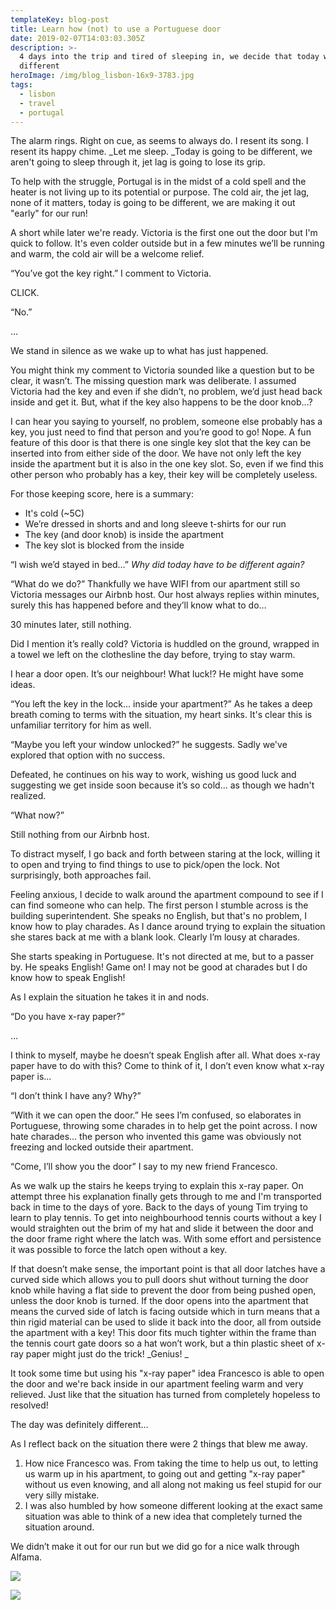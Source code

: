 ```yaml
---
templateKey: blog-post
title: Learn how (not) to use a Portuguese door
date: 2019-02-07T14:03:03.305Z
description: >-
  4 days into the trip and tired of sleeping in, we decide that today will be
  different
heroImage: /img/blog_lisbon-16x9-3783.jpg
tags:
  - lisbon
  - travel
  - portugal
---
```

The alarm rings. Right on cue, as seems to always do. I resent its song. I resent its happy chime. _Let me sleep. _Today is going to be different, we aren't going to sleep through it, jet lag is going to lose its grip. 

To help with the struggle, Portugal is in the midst of a cold spell and the heater is not living up to its potential or purpose. The cold air, the jet lag, none of it matters, today is going to be different, we are making it out "early" for our run! 

A short while later we're ready. Victoria is the first one out the door but I'm quick to follow. It's even colder outside but in a few minutes we’ll be running and warm, the cold air will be a welcome relief.

“You’ve got the key right.” I comment to Victoria. 

CLICK. 

“No.”

…

We stand in silence as we wake up to what has just happened. 

You might think my comment to Victoria sounded like a question but to be clear, it wasn’t. The missing question mark was deliberate. I assumed Victoria had the key and even if she didn’t, no problem, we’d just head back inside and get it. But, what if the key also happens to be the door knob…?

I can hear you saying to yourself, no problem, someone else probably has a key, you just need to find that person and you’re good to go! Nope. A fun feature of this door is that there is one single key slot that the key can be inserted into from either side of the door. We have not only left the key inside the apartment but it is also in the one key slot. So, even if we find this other person who probably has a key, their key will be completely useless.

For those keeping score, here is a summary:

* It's cold (~5C)
* We’re dressed in shorts and and long sleeve t-shirts for our run
* The key (and door knob) is inside the apartment
* The key slot is blocked from the inside

“I wish we’d stayed in bed…” _Why did today have to be different again?_

“What do we do?” Thankfully we have WIFI from our apartment still so Victoria messages our Airbnb host. Our host always replies within minutes, surely this has happened before and they’ll know what to do… 

30 minutes later, still nothing.

Did I mention it’s really cold? Victoria is huddled on the ground, wrapped in a towel we left on the clothesline the day before, trying to stay warm.

I hear a door open. It’s our neighbour! What luck!? He might have some ideas. 

“You left the key in the lock... inside your apartment?” As he takes a deep breath coming to terms with the situation, my heart sinks. It's clear this is unfamiliar territory for him as well.

“Maybe you left your window unlocked?” he suggests. Sadly we've explored that option with no success.

Defeated, he continues on his way to work, wishing us good luck and suggesting we get inside soon because it’s so cold… as though we hadn't realized.

“What now?”

Still nothing from our Airbnb host.

To distract myself, I go back and forth between staring at the lock, willing it to open and trying to find things to use to pick/open the lock. Not surprisingly, both approaches fail.

Feeling anxious, I decide to walk around the apartment compound to see if I can find someone who can help. The first person I stumble across is the building superintendent. She speaks no English, but that's no problem, I know how to play charades. As I dance around trying to explain the situation she stares back at me with a blank look. Clearly I’m lousy at charades. 

She starts speaking in Portuguese. It's not directed at me, but to a passer by. He speaks English! Game on! I may not be good at charades but I do know how to speak English! 

As I explain the situation he takes it in and nods. 

“Do you have x-ray paper?”

…

I think to myself, maybe he doesn’t speak English after all. What does x-ray paper have to do with this? Come to think of it, I don’t even know what x-ray paper is… 

“I don’t think I have any? Why?”

“With it we can open the door.” He sees I’m confused, so elaborates in Portuguese, throwing some charades in to help get the point across. I now hate charades… the person who invented this game was obviously not freezing and locked outside their apartment.

“Come, I’ll show you the door” I say to my new friend Francesco.

As we walk up the stairs he keeps trying to explain this x-ray paper. On attempt three his explanation finally gets through to me and I'm transported back in time to the days of yore. Back to the days of young Tim trying to learn to play tennis. To get into neighbourhood tennis courts without a key I would straighten out the brim of my hat and slide it between the door and the door frame right where the latch was. With some effort and persistence it was possible to force the latch open without a key. 

If that doesn’t make sense, the important point is that all door latches have a curved side which allows you to pull doors shut without turning the door knob while having a flat side to prevent the door from being pushed open, unless the door knob is turned. If the door opens into the apartment that means the curved side of latch is facing outside which in turn means that a thin rigid material can be used to slide it back into the door, all from outside the apartment with a key! This door fits much tighter within the frame than the tennis court gate doors so a hat won’t work, but a thin plastic sheet of x-ray paper might just do the trick! _Genius! _

It took some time but using his "x-ray paper" idea Francesco is able to open the door and we're back inside in our apartment feeling warm and very relieved. Just like that the situation has turned from completely hopeless to resolved! 

The day was definitely different…

As I reflect back on the situation there were 2 things that blew me away.

1. How nice Francesco was. From taking the time to help us out, to letting us warm up in his apartment, to going out and getting "x-ray paper" without us even knowing, and all along not making us feel stupid for our very silly mistake. 
2. I was also humbled by how someone different looking at the exact same situation was able to think of a new idea that completely turned the situation around.

We didn’t make it out for our run but we did go for a nice walk through Alfama.

![](/img/blog_lisbon-16x9-5665.jpg)

![](/img/blog_lisbon-16x9-5666.jpg)

